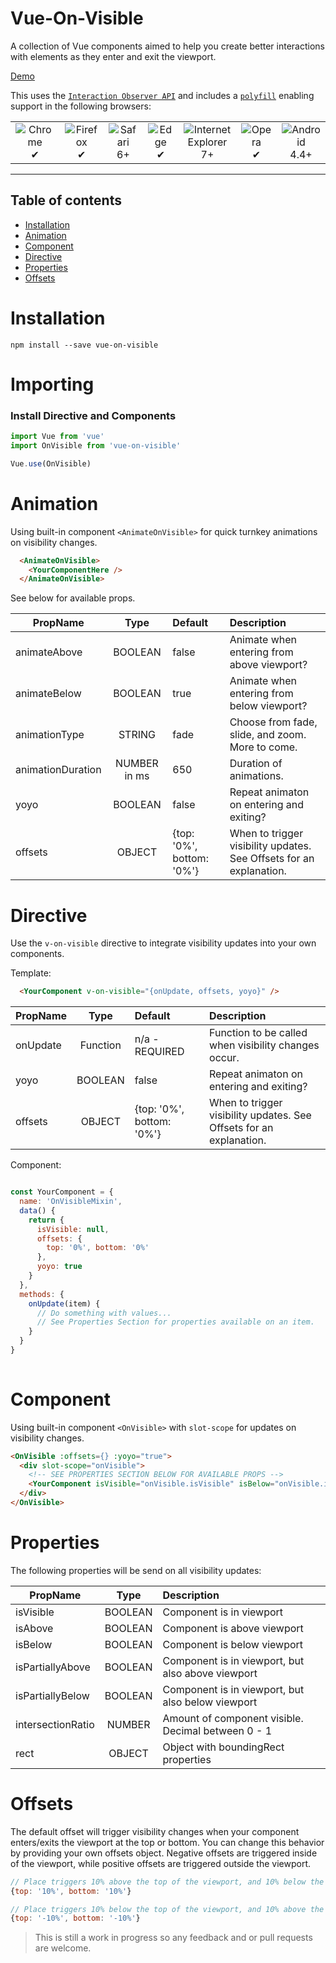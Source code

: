 # Vue-On-Visible

A collection of Vue components aimed to help you create better interactions with elements as they enter and exit the viewport.

[Demo](https://adrienhobbs.github.io/vue-on-visible/)

This uses the [`Interaction Observer API`](https://developer.mozilla.org/en-US/docs/Web/API/Intersection_Observer_API) and includes a [`polyfill`](https://github.com/w3c/IntersectionObserver/blob/master/polyfill/README.md) enabling support in the following browsers:

<table>
  <tr>
    <td align="center">
      <img src="https://raw.github.com/alrra/browser-logos/39.2.2/src/chrome/chrome_48x48.png" alt="Chrome"><br>
      ✔
    </td>
    <td align="center">
      <img src="https://raw.github.com/alrra/browser-logos/39.2.2/src/firefox/firefox_48x48.png" alt="Firefox"><br>
      ✔
    </td>
    <td align="center">
      <img src="https://raw.github.com/alrra/browser-logos/39.2.2/src/safari/safari_48x48.png" alt="Safari"><br>
      6+
    </td>
    <td align="center">
      <img src="https://raw.github.com/alrra/browser-logos/39.2.2/src/edge/edge_48x48.png" alt="Edge"><br>
      ✔
    </td>
    <td align="center">
      <img src="https://raw.github.com/alrra/browser-logos/39.2.2/src/archive/internet-explorer_7-8/internet-explorer_7-8_48x48.png" alt="Internet Explorer"><br>
      7+
    </td>
    <td align="center">
      <img src="https://raw.github.com/alrra/browser-logos/39.2.2/src/opera/opera_48x48.png" alt="Opera"><br>
      ✔
    </td>
    <td align="center">
      <img src="https://raw.github.com/alrra/browser-logos/39.2.2/src/android/android_48x48.png" alt="Android"><br>
      4.4+
    </td>
  </tr>
</table>

---

## Table of contents

- [Installation](#installation)
- [Animation](#animation)
- [Component](#component)
- [Directive](#directive)
- [Properties](#properties)
- [Offsets](#offsets)

# Installation

```
npm install --save vue-on-visible
```

# Importing

### Install Directive and Components

```javascript
import Vue from 'vue'
import OnVisible from 'vue-on-visible'

Vue.use(OnVisible)
```

# Animation

Using built-in component `<AnimateOnVisible>` for quick turnkey animations on visibility changes.

```html
  <AnimateOnVisible>
    <YourComponentHere />
  </AnimateOnVisible>
```
See below for available props.

| PropName          | Type         | Default                   | Description                                                         |
| ----------------- | :----------: | :------------------------ | :------------------------------------------------------------------ |
| animateAbove      | BOOLEAN      | false                     | Animate when entering from above viewport?                          |
| animateBelow      | BOOLEAN      | true                      | Animate when entering from below viewport?                          |
| animationType     | STRING       | fade                      | Choose from fade, slide, and zoom. More to come.                    |
| animationDuration | NUMBER in ms | 650                       | Duration of animations.                                             |
| yoyo              | BOOLEAN      | false                     | Repeat animaton on entering and exiting?                            |
| offsets           | OBJECT       | {top: '0%', bottom: '0%'} | When to trigger visibility updates. See Offsets for an explanation. |

# Directive 
Use the `v-on-visible` directive to integrate visibility updates into your own components.

Template: 
```html
  <YourComponent v-on-visible="{onUpdate, offsets, yoyo}" />
```

| PropName | Type     | Default                   | Description                                                         |
| -------- | :------: | :------------------------ | :------------------------------------------------------------------ |
| onUpdate | Function | n/a - REQUIRED            | Function to be called when visibility changes occur.                |
| yoyo     | BOOLEAN  | false                     | Repeat animaton on entering and exiting?                            |
| offsets  | OBJECT   | {top: '0%', bottom: '0%'} | When to trigger visibility updates. See Offsets for an explanation. |

Component:
```javascript

const YourComponent = {
  name: 'OnVisibleMixin',
  data() {
    return {
      isVisible: null,
      offsets: {
        top: '0%', bottom: '0%' 
      },
      yoyo: true 
    }
  },
  methods: {
    onUpdate(item) {
      // Do something with values...
      // See Properties Section for properties available on an item.
    }
  }
}
  
```
# Component
Using built-in component `<OnVisible>` with `slot-scope` for updates on visibility changes.

```html
<OnVisible :offsets={} :yoyo="true">
  <div slot-scope="onVisible">
    <!-- SEE PROPERTIES SECTION BELOW FOR AVAILABLE PROPS -->
    <YourComponent isVisible="onVisible.isVisible" isBelow="onVisible.isBelow"/>
  </div>
</OnVisible>

```

# Properties
The following properties will be send on all visibility updates:

| PropName          | Type    | Description                                        |
| ----------------- | :-----: | :------------------------------------------------- |
| isVisible         | BOOLEAN | Component is in viewport                           |
| isAbove           | BOOLEAN | Component is above viewport                        |
| isBelow           | BOOLEAN | Component is below viewport                        |
| isPartiallyAbove  | BOOLEAN | Component is in viewport, but also above viewport  |
| isPartiallyBelow  | BOOLEAN | Component is in viewport, but also below viewport  |
| intersectionRatio | NUMBER  | Amount of component visible. Decimal between 0 - 1 |
| rect              | OBJECT  | Object with boundingRect properties                |

# Offsets
The default offset will trigger visibility changes when your component enters/exits the viewport at the top or bottom. You can change this behavior by providing your own offsets object. Negative offsets are triggered inside of the viewport, while positive offsets are triggered outside the viewport.

```javascript
// Place triggers 10% above the top of the viewport, and 10% below the bottom of the viewport.
{top: '10%', bottom: '10%'}

// Place triggers 10% below the top of the viewport, and 10% above the bottom of the viewport.
{top: '-10%', bottom: '-10%'}
```

> This is still a work in progress so any feedback and or pull requests are welcome.